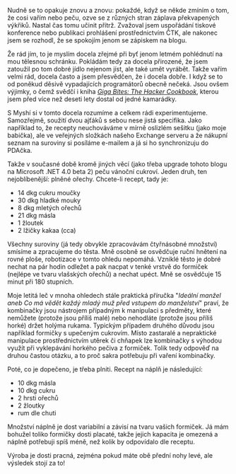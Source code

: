 <!-- dcterms:identifier = riderweblog#236 -->
<!-- dcterms:title = S koněm v kuchyni, aneb k čemu jest při vaření třeba kombinaček -->
<!-- dcterms:abstract = Nudně se to opakuje znovu a znovu: pokaždé, když se někde zmíním o tom, že cosi vařím nebo peču, ozve se z různých stran záplava překvapených výkřiků. Nastal čas tomu učinit přítrž. -->
<!-- np9:categoryId = 1 -->
<!-- x4w:category = Koně -->
<!-- np9:authorId = 1 -->
<!-- np9:authorEmail = michal.valasek@altairis.cz -->
<!-- dcterms:creator = Michal Altair Valášek -->
<!-- dcterms:created = 2009-12-15T00:30:19.403+01:00 -->
<!-- dcterms:dateAccepted = 2009-12-15T00:30:19.73+01:00 -->

Nudně se to opakuje znovu a znovu: pokaždé, když se někde zmíním o tom, že cosi vařím nebo peču, ozve se z různých stran záplava překvapených výkřiků. Nastal čas tomu učinit přítrž. Zvažoval jsem uspořádání tiskové konference nebo publikaci prohlášení prostřednictvím ČTK, ale nakonec jsem se rozhodl, že se spokojím jenom se zápiskem na blogu.

Že rád jím, to je myslím docela zřejmé při byť jenom letmém pohlédnutí na mou tělesnou schránku. Pokládám tedy za docela přirozené, že jsem zatoužil po tom dobré jídlo nejenom jíst, ale také umět vyrábět. Takže vařím velmi rád, docela často a jsem přesvědčen, že i docela dobře. I když se to od poněkud děsivě vypadajících programátorů obecně nečeká. Jsou ovšem výjimky, o čemž svědčí i kniha [*Giga Bites: The Hacker Cookbook*](http://www.amazon.com/Giga-Bites-Cookbook-Jenz-Johnson/dp/0898156440/ref=cm_cr_pr_product_top), kterou jsem před více než deseti lety dostal od jedné kamarádky.

S Myshí si v tomto docela rozumíme a celkem rádi experimentujeme. Samozřejmě, soužití dvou ajťáků s sebou nese jistá specifika. Jako například to, že recepty neuchováváme v mírně oslizlém sešitku (jako moje babička), ale ve veřejných složkách našeho Exchange serveru a že nákupní seznam na suroviny si posíláme e-mailem a já si ho synchronizuju do PDAčka. 

Takže v současné době kromě jiných věcí (jako třeba upgrade tohoto blogu na Microsoft .NET 4.0 beta 2) peču vánoční cukroví. Jeden druh, ten nejoblíbenější: plněné ořechy. Chcete-li recept, tady je:

*   14 dkg cukru moučky
*   30 dkg hladké mouky
*   8 dkg mletých ořechů
*   21 dkg másla
*   1 žloutek
*   2 lžičky kakaa (cca)  

Všechny suroviny (já tedy obvykle zpracovávám čtyřnásobné množství) smísíme a zpracujeme do těsta. Mně osobně se osvědčuje ruční hnětení na rovné ploše, robotizace v tomto ohledu nepomáhá. Vzniklé těsto je dobré nechat na pár hodin odležet a pak nacpat v tenké vrstvě do formiček (nejlépe ve tvaru vlašských ořechů) a nechat upéct. Mně se osvědčuje 15 minut při 180 stupních.

Moje letitá leč v mnoha ohledech stále praktická příručka "*Ideální manžel aneb Co má vědět každý mladý muž před vstupem do manželství*" praví, že kombinačky jsou nástrojem případným k manipulaci s předměty, které nemůžete (protože jsou příliš malé) nebo nehodláte (protože jsou příliš horké) držet holýma rukama. Typickým případem druhého důvodu jsou například formičky s upečeným cukrovím. Místo zastaralé a nepraktické manipulace prostřednictvím utěrek či chňapek lze kombinačky s výhodou využít při vyklepávání horkého pečiva z formiček. Tolik tedy odpověď na druhou častou otázku, a to proč sakra potřebuju při vaření kombinačky.

Poté, co je dopečeno, je třeba plniti. Recept na náplň je následující:

*   10 dkg másla
*   10 dkg cukru
*   2 hrsti ořechů
*   2 žloutky
*   rum dle chuti  

Množství náplně je dost variabilní a závisí na tvaru vašich formiček. Já mám bohužel toliko formičky dosti placaté, takže jejich kapacita je omezená a náplně potřebuji spíš méně, než kolik by odpovídalo dle receptu.

Výroba je dosti pracná, zejména pokud máte obě přední nohy levé, ale výsledek stojí za to!